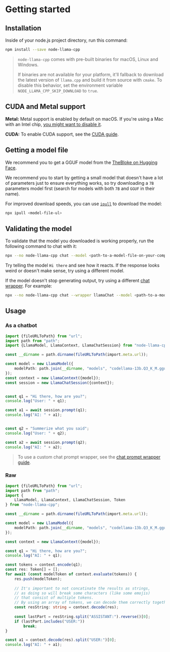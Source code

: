 # Getting started 

## Installation
Inside of your node.js project directory, run this command:
```bash
npm install --save node-llama-cpp
```

> `node-llama-cpp` comes with pre-built binaries for macOS, Linux and Windows.
>
> If binaries are not available for your platform, it'll fallback to download the latest version of `llama.cpp` and build it from source with `cmake`.
> To disable this behavior, set the environment variable `NODE_LLAMA_CPP_SKIP_DOWNLOAD` to `true`.

## CUDA and Metal support
**Metal:** Metal support is enabled by default on macOS. If you're using a Mac with an Intel chip, [you might want to disable it](./Metal.md).

**CUDA:** To enable CUDA support, see the [CUDA guide](./CUDA.md).

## Getting a model file
We recommend you to get a GGUF model from the [TheBloke on Hugging Face](https://huggingface.co/TheBloke?search_models=GGUF).

We recommend you to start by getting a small model that doesn't have a lot of parameters just to ensure everything works, so try downloading a `7B` parameters model first (search for models with both `7B` and `GGUF` in their name).

For improved download speeds, you can use [`ipull`](https://www.npmjs.com/package/ipull) to download the model:
```bash
npx ipull <model-file-ul>
```

## Validating the model
To validate that the model you downloaded is working properly, run the following command to chat with it:
```bash
npx --no node-llama-cpp chat --model <path-to-a-model-file-on-your-computer>
```

Try telling the model `Hi there` and see how it reacts.
If the response looks weird or doesn't make sense, try using a different model.

If the model doesn't stop generating output, try using a different [chat wrapper](./chat-prompt-wrapper.md). For example:
```bash
npx --no node-llama-cpp chat --wrapper llamaChat --model <path-to-a-model-file-on-your-computer>
```

## Usage
### As a chatbot
```typescript
import {fileURLToPath} from "url";
import path from "path";
import {LlamaModel, LlamaContext, LlamaChatSession} from "node-llama-cpp";

const __dirname = path.dirname(fileURLToPath(import.meta.url));

const model = new LlamaModel({
    modelPath: path.join(__dirname, "models", "codellama-13b.Q3_K_M.gguf")
});
const context = new LlamaContext({model});
const session = new LlamaChatSession({context});


const q1 = "Hi there, how are you?";
console.log("User: " + q1);

const a1 = await session.prompt(q1);
console.log("AI: " + a1);


const q2 = "Summerize what you said";
console.log("User: " + q2);

const a2 = await session.prompt(q2);
console.log("AI: " + a2);
```

> To use a custom chat prompt wrapper, see the [chat prompt wrapper guide](./chat-prompt-wrapper.md).

### Raw
```typescript
import {fileURLToPath} from "url";
import path from "path";
import {
    LlamaModel, LlamaContext, LlamaChatSession, Token
} from "node-llama-cpp";

const __dirname = path.dirname(fileURLToPath(import.meta.url));

const model = new LlamaModel({
    modelPath: path.join(__dirname, "models", "codellama-13b.Q3_K_M.gguf")
});

const context = new LlamaContext({model});

const q1 = "Hi there, how are you?";
console.log("AI: " + q1);

const tokens = context.encode(q1);
const res: Token[] = [];
for await (const modelToken of context.evaluate(tokens)) {
    res.push(modelToken);
    
    // It's important to not concatinate the results as strings,
    // as doing so will break some characters (like some emojis)
    // that consist of multiple tokens.
    // By using an array of tokens, we can decode them correctly together.
    const resString: string = context.decode(res);
    
    const lastPart = resString.split("ASSISTANT:").reverse()[0];
    if (lastPart.includes("USER:"))
        break;
}

const a1 = context.decode(res).split("USER:")[0];
console.log("AI: " + a1);
```

